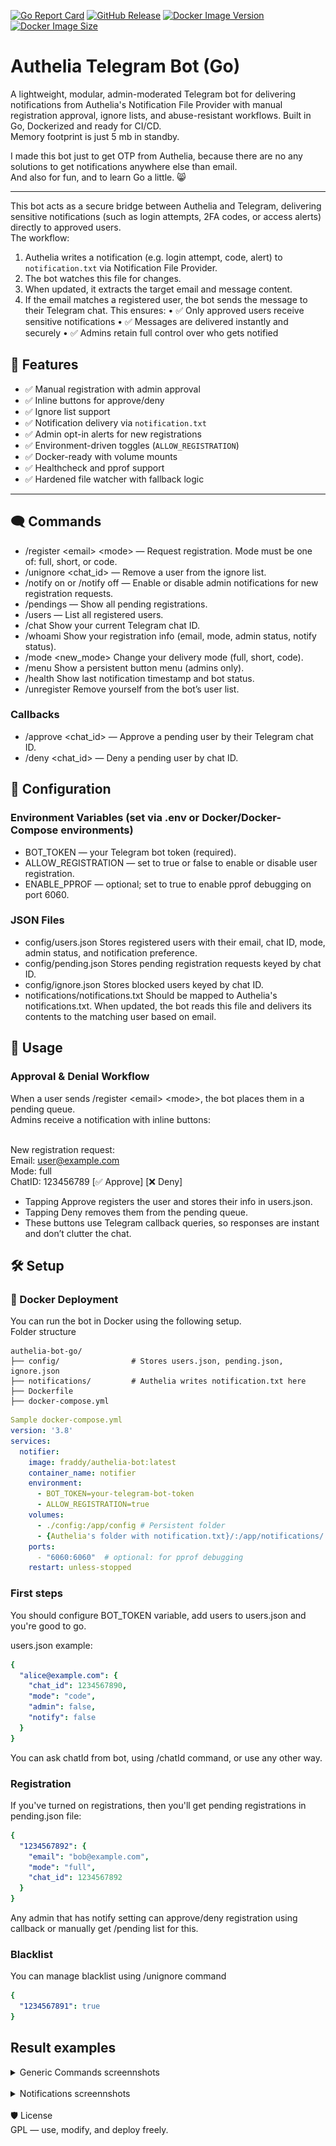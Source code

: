 [![Go Report Card](https://goreportcard.com/badge/github.com/fraddy91/authelia-bot-go)](https://goreportcard.com/report/github.com/fraddy91/authelia-bot-go)
[![GitHub Release](https://img.shields.io/github/v/release/fraddy91/authelia-bot-go?logo=github)](https://github.com/fraddy91/authelia-bot-go)
[![Docker Image Version](https://img.shields.io/docker/v/fraddy/authelia-bot?logo=docker)](https://hub.docker.com/r/fraddy/authelia-bot/tags)
[![Docker Image Size](https://img.shields.io/docker/image-size/fraddy/authelia-bot?logo=docker)](https://hub.docker.com/r/fraddy/authelia-bot/tags)

# Authelia Telegram Bot (Go)

A lightweight, modular, admin-moderated Telegram bot for delivering notifications from Authelia's Notification File Provider with manual registration approval, ignore lists, and abuse-resistant workflows. Built in Go, Dockerized and ready for CI/CD.
<br>Memory footprint is just 5 mb in standby.

I made this bot just to get OTP from Authelia, because there are no any solutions to get notifications anywhere else than email.
<br>And also for fun, and to learn Go a little. 😸

---

This bot acts as a secure bridge between Authelia and Telegram, delivering sensitive notifications (such as login attempts, 2FA codes, or access alerts) directly to approved users.
<br>The workflow:
1. 	Authelia writes a notification (e.g. login attempt, code, alert) to `notification.txt` via Notification File Provider.
2. 	The bot watches this file for changes.
3. 	When updated, it extracts the target email and message content.
4. 	If the email matches a registered user, the bot sends the message to their Telegram chat.
This ensures:
• 	✅ Only approved users receive sensitive notifications
• 	✅ Messages are delivered instantly and securely
• 	✅ Admins retain full control over who gets notified


## 🚀 Features

- ✅ Manual registration with admin approval
- ✅ Inline buttons for approve/deny
- ✅ Ignore list support
- ✅ Notification delivery via `notification.txt`
- ✅ Admin opt-in alerts for new registrations
- ✅ Environment-driven toggles (`ALLOW_REGISTRATION`)
- ✅ Docker-ready with volume mounts
- ✅ Healthcheck and pprof support
- ✅ Hardened file watcher with fallback logic

---

## 🗨️ Commands

- /register \<email> \<mode> — Request registration. Mode must be one of: full, short, or code.
- /unignore \<chat_id> — Remove a user from the ignore list.
- /notify on or /notify off — Enable or disable admin notifications for new registration requests.
- /pendings — Show all pending registrations.
- /users — List all registered users.
- /chat Show your current Telegram chat ID.
- /whoami Show your registration info (email, mode, admin status, notify status).
- /mode \<new_mode> Change your delivery mode (full, short, code).
- /menu Show a persistent button menu (admins only).
- /health Show last notification timestamp and bot status.
- /unregister Remove yourself from the bot’s user list.

### Callbacks

- /approve \<chat_id> — Approve a pending user by their Telegram chat ID.
- /deny \<chat_id> — Deny a pending user by chat ID.

## 🔨 Configuration

### Environment Variables (set via .env or Docker/Docker-Compose environments)

- BOT_TOKEN — your Telegram bot token (required).
- ALLOW_REGISTRATION — set to true or false to enable or disable user registration.
- ENABLE_PPROF — optional; set to true to enable pprof debugging on port 6060.

### JSON Files

- config/users.json
Stores registered users with their email, chat ID, mode, admin status, and notification preference.
- config/pending.json
Stores pending registration requests keyed by chat ID.
- config/ignore.json
Stores blocked users keyed by chat ID.
- notifications/notifications.txt
Should be mapped to Authelia's notifications.txt. When updated, the bot reads this file and delivers its contents to the matching user based on email.

## 👤 Usage

### Approval & Denial Workflow
When a user sends /register \<email> \<mode>, the bot places them in a pending queue.
<br>Admins receive a notification with inline buttons:

<br>New registration request:
<br>Email: user@example.com
<br>Mode: full
<br>ChatID: 123456789
[✅ Approve] [❌ Deny]

- Tapping Approve registers the user and stores their info in users.json.
- Tapping Deny removes them from the pending queue.
- These buttons use Telegram callback queries, so responses are instant and don’t clutter the chat.


## 🛠️ Setup

### 🐳 Docker Deployment
You can run the bot in Docker using the following setup.
<br>Folder structure
```
authelia-bot-go/
├── config/                # Stores users.json, pending.json, ignore.json
├── notifications/         # Authelia writes notification.txt here
├── Dockerfile
├── docker-compose.yml
```

```yml
Sample docker-compose.yml
version: '3.8'
services:
  notifier:
    image: fraddy/authelia-bot:latest
    container_name: notifier
    environment:
      - BOT_TOKEN=your-telegram-bot-token
      - ALLOW_REGISTRATION=true
    volumes:
      - ./config:/app/config # Persistent folder
      - {Authelia's folder with notification.txt}/:/app/notifications/ # Map to the Authelia's data folder with notification.txt
    ports:
      - "6060:6060"  # optional: for pprof debugging
    restart: unless-stopped
```

### First steps

You should configure BOT_TOKEN variable, add users to users.json and you're good to go.

users.json example:
```yml
{
  "alice@example.com": {
    "chat_id": 1234567890,
    "mode": "code",
    "admin": false,
    "notify": false
  }
}
```

You can ask chatId from bot, using /chatId command, or use any other way.

### Registration

If you've turned on registrations, then you'll get pending registrations in pending.json file:

```yml
{
  "1234567892": {
    "email": "bob@example.com",
    "mode": "full",
    "chat_id": 1234567892
  }
}
```

Any admin that has notify setting can approve/deny registration using callback or manually get /pending list for this.

### Blacklist

You can manage blacklist using /unignore command

```yml
{
  "1234567891": true
}
```

## Result examples

<details>
  <summary> Generic Commands screennshots </summary>

### Generic Commands example
![Example 1.](/assets/example1.png)
### Perdings, mode, whoami<br>
![Example 4.](/assets/example4.png)
</details>
<br>
<details>
  <summary> Notifications screennshots </summary>

### Generic Notification example<br>
![Example 2.](/assets/example2.png)
![Example 3.](/assets/example3.png)
### OTP Notification example<br>
![Example 5.](/assets/example5.png)
</details>
<br>
🛡️ License
<br>GPL — use, modify, and deploy freely.